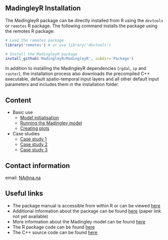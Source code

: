 ## MadingleyR Installation

The MadingleyR package can be directly installed from R using the ```devtools``` or ```remotes``` R package. The following command installs the package using the remotes R package:

```R
# Load the remotes package
library('remotes') # or use library('devtools')

# Install the MadingleyR package
install_github('MadingleyR/MadingleyR', subdir='Package')
```

In addition to installing the MadingleyR dependencies (```rgdal```, ```sp``` and ```raster```), the installation process also downloads the precompiled C++ executable, default spatio-temporal input layers and all other default input parameters and includes them in the installation folder.


## Content

* Basic use
  * [Model initialisation](#Model-initialisation)
  * [Running the Madingley model](#Running-the-Madingley-model)
  * [Creating plots](#Creating-plots)
* Case studies
  * [Case study 1](./CASESTUDY1.md)
  * [Case study 2](./CASESTUDY2.md)
  * [Case study 3](./CASESTUDY3.md)


## Contact information

email: NA@na.na


## Useful links

* The package manual is accessible from within R or can be viewed [here](./Manual.pdf)
* Additional information about the package can be found [here](addlink) (paper link not yet available)
* More information about the Madingley model can be found [here](https://journals.plos.org/plosbiology/article?id=10.1371/journal.pbio.1001841)
* The R package code can be found [here](https://github.com/MadingleyR/MadingleyR/tree/master/Package)
* The C++ source code can be found [here](https://github.com/MadingleyR/MadingleyR/tree/master/SourceCode)

